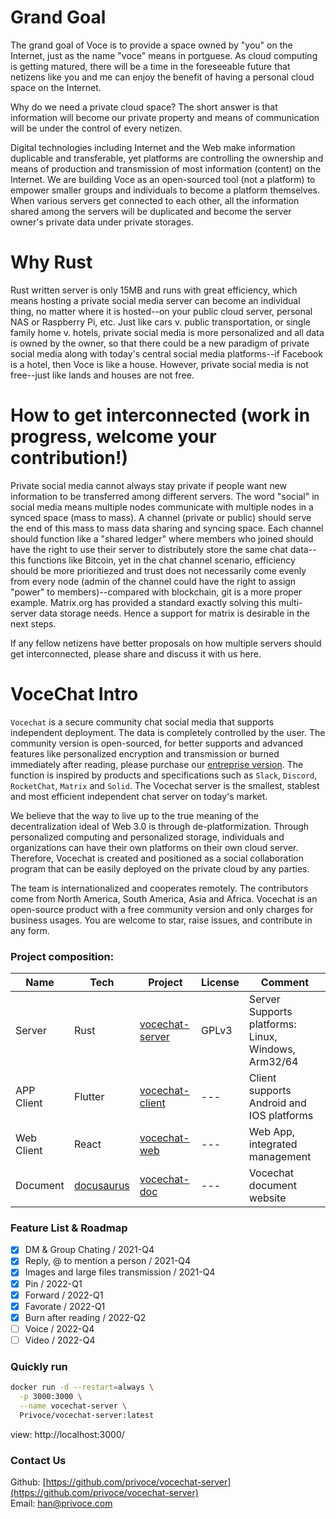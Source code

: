 # Grand Goal

The grand goal of Voce is to provide a space owned by "you" on the Internet, just as the name "voce" means in portguese. As cloud computing is getting matured, there will be a time in the foreseeable future that netizens like you and me can enjoy the benefit of having a personal cloud space on the Internet.

Why do we need a private cloud space? The short answer is that information will become our private property and means of communication will be under the control of every netizen.

Digital technologies including Internet and the Web make information duplicable and transferable, yet platforms are controlling the ownership and means of production and transmission of most information (content) on the Internet. We are building Voce as an open-sourced tool (not a platform) to empower smaller groups and individuals to become a platform themselves. When various servers get connected to each other, all the information shared among the servers will be duplicated and become the server owner's private data under private storages.

# Why Rust

Rust written server is only 15MB and runs with great efficiency, which means hosting a private social media server can become an individual thing, no matter where it is hosted--on your public cloud server, personal NAS or Raspberry Pi, etc. Just like cars v. public transportation, or single family home v. hotels, private social media is more personalized and all data is owned by the owner, so that there could be a new paradigm of private social media along with today's central social media platforms--if Facebook is a hotel, then Voce is like a house. However, private social media is not free--just like lands and houses are not free.

# How to get interconnected (work in progress, welcome your contribution!)

Private social media cannot always stay private if people want new information to be transferred among different servers. The word "social" in social media means multiple nodes communicate with multiple nodes in a synced space (mass to mass). A channel (private or public) should serve the end of this mass to mass data sharing and syncing space. Each channel should function like a "shared ledger" where members who joined should have the right to use their server to distributely store the same chat data--this functions like Bitcoin, yet in the chat channel scenario, efficiency should be more prioritiezed and trust does not necessarily come evenly from every node (admin of the channel could have the right to assign "power" to members)--compared with blockchain, git is a more proper example. Matrix.org has provided a standard exactly solving this multi-server data storage needs. Hence a support for matrix is desirable in the next steps.

If any fellow netizens have better proposals on how multiple servers should get interconnected, please share and discuss it with us here.

# VoceChat Intro

`Vocechat` is a secure community chat social media that supports independent deployment.
The data is completely controlled by the user.
The community version is open-sourced, for better supports and advanced features like personalized encryption and transmission or burned immediately after reading, please purchase our [entreprise version](https://voce.chat/).
The function is inspired by products and specifications such as `Slack`, `Discord`, `RocketChat`, `Matrix` and `Solid`.
The Vocechat server is the smallest, stablest and most efficient independent chat server on today's market.

We believe that the way to live up to the true meaning of the decentralization ideal of Web 3.0 is through de-platformization.
Through personalized computing and personalized storage, individuals and organizations can have their own platforms on their own cloud server.
Therefore, Vocechat is created and positioned as a social collaboration program that can be easily deployed on the private cloud by any parties.

The team is internationalized and cooperates remotely.
The contributors come from North America, South America, Asia and Africa.
Vocechat is an open-source product with a free community version and only charges for business usages. You are welcome to star, raise issues, and contribute in any form.

### Project composition:

| Name       | Tech                                | Project                                                   | License | Comment                                             |
| ---------- | ----------------------------------- | --------------------------------------------------------- | ------- | --------------------------------------------------- |
| Server     | Rust                                | [vocechat-server](https://github.com/privoce/voce-server) | GPLv3   | Server Supports platforms: Linux, Windows, Arm32/64 |
| APP Client | Flutter                             | [vocechat-client](https://github.com/privoce/voce-client) | ---     | Client supports Android and IOS platforms           |
| Web Client | React                               | [vocechat-web](https://github.com/privoce/vocechat-web)   | ---     | Web App, integrated management                      |
| Document   | [docusaurus](https://docusaurus.io) | [vocechat-doc](https://github.com/privoce/vocechat-doc)   | ---     | Vocechat document website                           |

### Feature List & Roadmap

- [x] DM & Group Chating / 2021-Q4
- [x] Reply, @ to mention a person / 2021-Q4
- [x] Images and large files transmission / 2021-Q4
- [x] Pin / 2022-Q1
- [x] Forward / 2022-Q1
- [x] Favorate / 2022-Q1
- [x] Burn after reading / 2022-Q2
- [ ] Voice / 2022-Q4
- [ ] Video / 2022-Q4

### Quickly run

```bash
docker run -d --restart=always \
  -p 3000:3000 \
  --name vocechat-server \
  Privoce/vocechat-server:latest
```

view: http://localhost:3000/

### Contact Us

Github: [https://github.com/privoce/vocechat-server](https://github.com/privoce/vocechat-server)  
Email: [han@privoce.com](han@privoce.com)
